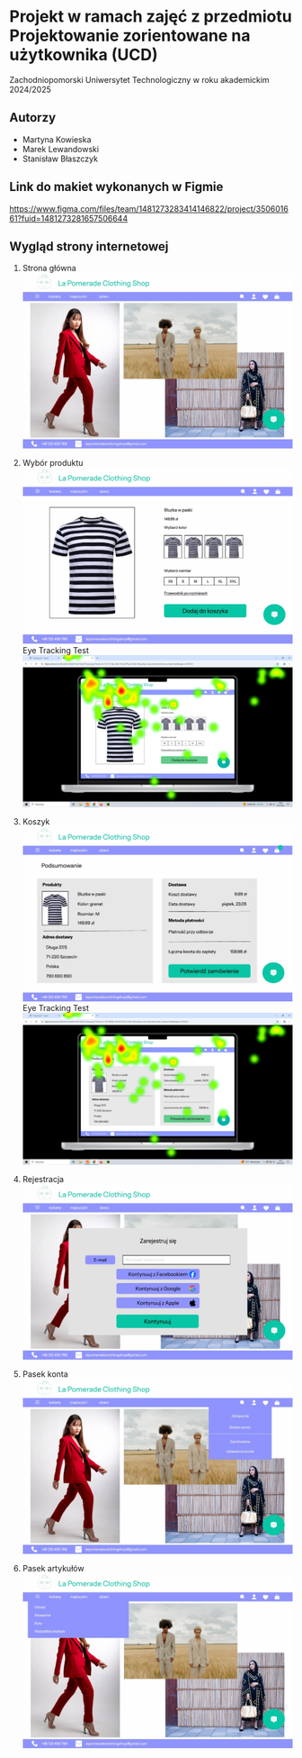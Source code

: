 # Projekt w ramach zajęć z przedmiotu Projektowanie zorientowane na użytkownika (UCD)
Zachodniopomorski Uniwersytet Technologiczny w roku akademickim 2024/2025

## Autorzy
- Martyna Kowieska
- Marek Lewandowski
- Stanisław Błaszczyk

## Link do makiet wykonanych w Figmie
https://www.figma.com/files/team/1481273283414146822/project/350601661?fuid=1481273281657506644

## Wygląd strony internetowej
1. Strona główna
![Strona główna](makiety/strona_glowna.png)

2. Wybór produktu
![Wybór produktu](makiety/zakup.png)
Eye Tracking Test
![Wybór produktu](eye_tracker/zakup_suma_wszystkich.png)

3. Koszyk
![Koszyk](makiety/koszyk_podsumowanie.png)
Eye Tracking Test
![Koszyk](eye_tracker/koszyk_suma_wszystkich.png)

4. Rejestracja
![Sortowanie](makiety/rejestracja.png)

5. Pasek konta
![Pasek konta](makiety/pasek_konta.png)

6. Pasek artykułów
![Pasek artykułów](makiety/pasek_artykulow.png)
